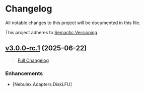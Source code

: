# Changelog

All notable changes to this project will be documented in this file.

This project adheres to [Semantic Versioning](https://semver.org/spec/v2.0.0.html).

## [v3.0.0-rc.1](https://github.com/elixir-nebulex/nebulex_disk_lfu/tree/v3.0.0-rc.1) (2025-06-22)
> [Full Changelog](https://github.com/elixir-nebulex/nebulex_disk_lfu/compare/2c6188ebb9a482cd75a97b6abdb2feddcfb189c9...v3.0.0-rc.1)

### Enhancements

- [Nebulex.Adapters.DiskLFU]
